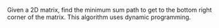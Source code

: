 Given a 2D matrix, find the minimum sum path to get to the bottom right corner of the matrix.
This algorithm uses dynamic programming.
